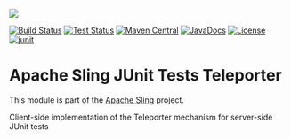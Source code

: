 [<img src="https://sling.apache.org/res/logos/sling.png"/>](https://sling.apache.org)

 [![Build Status](https://builds.apache.org/buildStatus/icon?job=Sling/sling-org-apache-sling-junit-teleporter/master)](https://builds.apache.org/job/Sling/job/sling-org-apache-sling-junit-teleporter/job/master) [![Test Status](https://img.shields.io/jenkins/t/https/builds.apache.org/job/Sling/job/sling-org-apache-sling-junit-teleporter/job/master.svg)](https://builds.apache.org/job/Sling/job/sling-org-apache-sling-junit-teleporter/job/master/test_results_analyzer/) [![Maven Central](https://maven-badges.herokuapp.com/maven-central/org.apache.sling/org.apache.sling.junit.teleporter/badge.svg)](https://search.maven.org/#search%7Cga%7C1%7Cg%3A%22org.apache.sling%22%20a%3A%22org.apache.sling.junit.teleporter%22) [![JavaDocs](https://www.javadoc.io/badge/org.apache.sling/org.apache.sling.junit.teleporter.svg)](https://www.javadoc.io/doc/org.apache.sling/org.apache.sling.junit.teleporter) [![License](https://img.shields.io/badge/License-Apache%202.0-blue.svg)](https://www.apache.org/licenses/LICENSE-2.0) [![junit](https://sling.apache.org/badges/group-junit.svg)](https://github.com/apache/sling-aggregator/blob/master/docs/groups/junit.md)

# Apache Sling JUnit Tests Teleporter

This module is part of the [Apache Sling](https://sling.apache.org) project.

Client-side implementation of the Teleporter mechanism for server-side JUnit tests
